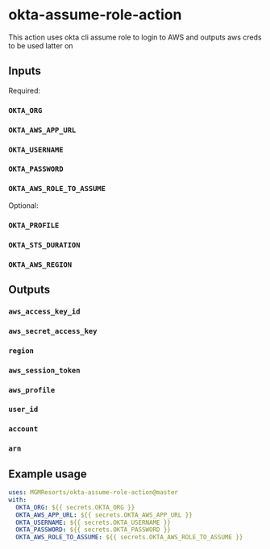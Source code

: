 # okta-assume-role-action

This action uses okta cli assume role to login to AWS and outputs aws creds to be used latter on

## Inputs

Required:

### `OKTA_ORG`

### `OKTA_AWS_APP_URL`

### `OKTA_USERNAME`

### `OKTA_PASSWORD`

### `OKTA_AWS_ROLE_TO_ASSUME`

Optional:

### `OKTA_PROFILE`

### `OKTA_STS_DURATION`

### `OKTA_AWS_REGION`

## Outputs

### `aws_access_key_id`

### `aws_secret_access_key`

### `region`

### `aws_session_token`

### `aws_profile`

### `user_id`

### `account`

### `arn`

## Example usage

```yaml
uses: MGMResorts/okta-assume-role-action@master
with:
  OKTA_ORG: ${{ secrets.OKTA_ORG }}
  OKTA_AWS_APP_URL: ${{ secrets.OKTA_AWS_APP_URL }}
  OKTA_USERNAME: ${{ secrets.OKTA_USERNAME }}
  OKTA_PASSWORD: ${{ secrets.OKTA_PASSWORD }}
  OKTA_AWS_ROLE_TO_ASSUME: ${{ secrets.OKTA_AWS_ROLE_TO_ASSUME }}
```
